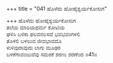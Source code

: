 +++
title = "041 ಹೊಳೆದು ಹೋಹೈಶ್ವರ್ಯಕೋಸುಗ"

+++
ಹೊಳೆದು ಹೋಹೈಶ್ವರ್ಯಕೋಸುಗ  
ತಲೆಯ ಮಾರಿಯಧರ್ಮ ಕೋಟಿಯ  
ಘಳಿಸಿ ಬಳಿಕಾ ಫಲವನಲಸದೆ ಭವಭವಂಗಳಲಿ  
ತೊಳಲಿ ಬಳಲುವ ಜೀವಭಾವದೊ  
ಳುಳಿವುದಾವುದು ಲಾಗು ಮೂಢರ  
ಬಳಕೆಗಾವಂಜುವೆವು ಸಮರಕೆ ಶರಣು ಶರಣೆಂದ     ॥41॥